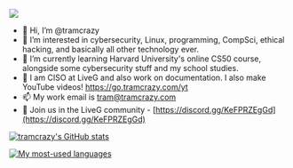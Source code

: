 <a href="https://donate.redcross.org.uk/appeal/ukraine-crisis-appeal"><img src="https://img.shields.io/badge/I%20support-Ukraine's%20independence-yellow?labelColor=005bbb&color=ffd500&style=flat"></a>
- 👋 Hi, I’m @tramcrazy
- 👀 I’m interested in cybersecurity, Linux, programming, CompSci, ethical hacking, and basically all other technology ever.
- 🌱 I’m currently learning Harvard University's online CS50 course, alongside some cybersecurity stuff and my school studies.
- 💞️ I am CISO at LiveG and also work on documentation. I also make YouTube videos! https://go.tramcrazy.com/yt
- 📫 My work email is tram@tramcrazy.com
- 💬 Join us in the LiveG community - [https://discord.gg/KeFPRZEgGd](https://discord.gg/KeFPRZEgGd)

[![tramcrazy's GitHub stats](https://github-readme-stats.vercel.app/api?username=tramcrazy&theme=dark)](https://github.com/anuraghazra/github-readme-stats)

[![My most-used languages](https://github-readme-stats.vercel.app/api/top-langs/?username=tramcrazy&theme=dark)](https://github.com/anuraghazra/github-readme-stats)
<!---
tramcrazy/tramcrazy is a ✨ special ✨ repository because its `README.md` (this file) appears on your GitHub profile.
You can click the Preview link to take a look at your changes.
--->
